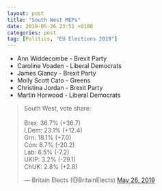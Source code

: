 ```yaml
---
layout: post
title: "South West MEPs"
date: 2019-05-26 23:51 +0100
categories: post
tag: [Politics, "EU Elections 2019"]
---
```


*   Ann Widdecombe - Brexit Party
*   Caroline Voaden - Liberal Democrats
*   James Glancy - Brexit Party
*   Molly Scott Cato - Greens
*   Christina Jordan - Brexit Party
*   Martin Horwood - Liberal Democrats

<blockquote class="twitter-tweet"><p lang="en" dir="ltr">South West, vote share:<br><br>Brex: 36.7% (+36.7)<br>LDem: 23.1% (+12.4)<br>Grn: 18.1% (+7.0)<br>Con: 8.7% (-20.2)<br>Lab: 6.5% (-7.2)<br>UKIP: 3.2% (-29.1)<br>ChUK: 2.8% (+2.8)</p>&mdash; Britain Elects (@BritainElects) <a href="https://twitter.com/BritainElects/status/1132780593023016960?ref_src=twsrc%5Etfw">May 26, 2019</a></blockquote> <script async src="https://platform.twitter.com/widgets.js" charset="utf-8"></script>
